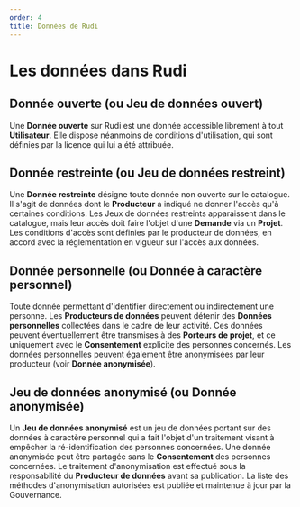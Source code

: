 ```yaml
---
order: 4
title: Données de Rudi
---
```


# Les données dans Rudi

## Donnée ouverte (ou Jeu de données ouvert)
Une **Donnée ouverte** sur Rudi est une donnée accessible librement à tout **Utilisateur**. Elle dispose néanmoins de conditions d'utilisation, qui sont définies par la licence qui lui a été attribuée. 

## Donnée restreinte (ou Jeu de données restreint)
Une **Donnée restreinte** désigne toute donnée non ouverte sur le catalogue. Il s'agit de données dont le **Producteur** a indiqué ne donner l'accès qu'à certaines conditions. Les Jeux de données restreints apparaissent dans le catalogue, mais leur accès doit faire l'objet d'une **Demande** via un **Projet**. Les conditions d'accès sont définies par le producteur de données, en accord avec la réglementation en vigueur sur l'accès aux données. 

## Donnée personnelle (ou Donnée à caractère personnel)
Toute donnée permettant d'identifier directement ou indirectement une personne. Les **Producteurs de données** peuvent détenir des **Données personnelles** collectées dans le cadre de leur activité. Ces données peuvent éventuellement être transmises à des **Porteurs de projet**, et ce uniquement avec le **Consentement** explicite des personnes concernés. Les données personnelles peuvent également être anonymisées par leur producteur (voir **Donnée anonymisée**).

## Jeu de données anonymisé (ou Donnée anonymisée)
Un **Jeu de données anonymisé** est un jeu de données portant sur des données à caractère personnel qui a fait l'objet d'un traitement visant à empêcher la ré-identification des personnes concernées. Une donnée anonymisée peut être partagée sans le **Consentement** des personnes concernées. Le traitement d'anonymisation est effectué sous la responsabilité du **Producteur de données** avant sa publication. La liste des méthodes d'anonymisation autorisées est publiée et maintenue à jour par la Gouvernance.
